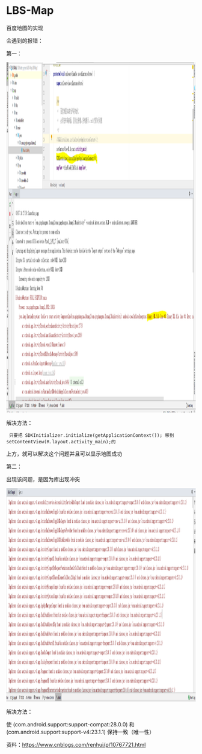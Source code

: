 # LBS-Map
百度地图的实现


会遇到的报错：

第一：

<img src="报错.PNG" width="1920" height="933" border="0" alt="">

解决方法：
     
     只要把 SDKInitializer.initialize(getApplicationContext()); 移到 setContentView(R.layout.activity_main);的
   上方，就可以解决这个问题并且可以显示地图成功




第二：

出现该问题，是因为库出现冲突

<img src="库冲突.PNG" width="1830" height="568" border="0" alt="">

解决方法：

使 (com.android.support:support-compat:28.0.0) 和 (com.android.support:support-v4:23.1.1) 保持一致（唯一性）



 资料：https://www.cnblogs.com/renhui/p/10767721.html

